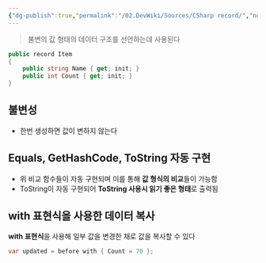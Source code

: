 ```yaml
---
{"dg-publish":true,"permalink":"/02.DevWiki/Sources/CSharp record/","noteIcon":"","created":"2024-10-09T15:51:12.000+09:00","updated":"2025-08-17T16:02:44.000+09:00"}
---
```


> 불변의 값 형태의 데이터 구조를 선언하는데 사용된다

```C#
public record Item
{
    public string Name { get; init; }
    public int Count { get; init; }
}
```

## 불변성
* 한번 생성하면 값이 변하지 않는다
## Equals, GetHashCode, ToString 자동 구현
* 위 비교 함수들이 자동 구현되며 이를 통해 **값 형식의 비교**들이 가능함
* ToString이 자동 구현되어 **ToString 사용시 읽기 좋은 형태**로 출력됨
## with 표현식을 사용한 데이터 복사
**with 표현식**을 사용해 일부 값을 변경한 채로 값을 복사할 수 있다
```C#
var updated = before with { Count = 70 };
```
